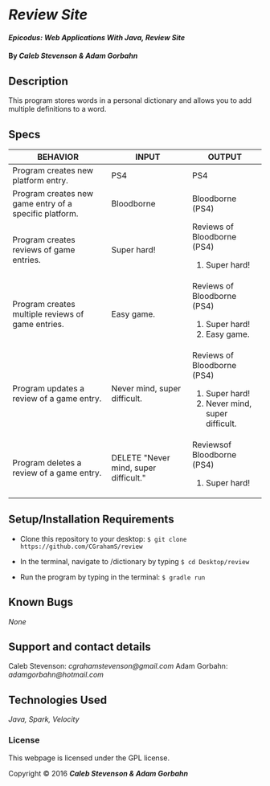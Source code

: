 # _Review Site_

#### _Epicodus: Web Applications With Java, Review Site_

#### By _**Caleb Stevenson &amp; Adam Gorbahn**_

## Description

This program stores words in a personal dictionary and allows you to add multiple definitions to a word.

## Specs

| BEHAVIOR                                               | INPUT                                 | OUTPUT                                                                                            |
|--------------------------------------------------------|---------------------------------------|---------------------------------------------------------------------------------------------------|
| Program creates new platform entry.                    | PS4                                   | PS4                                                                                               |
| Program creates new game entry of a specific platform. | Bloodborne                            | Bloodborne (PS4)                                                                                  |
| Program creates reviews of game entries.               | Super hard!                           | Reviews of Bloodborne (PS4) <ol> <li>Super hard!</li> </ol>                                       |
| Program creates multiple reviews of game entries.      | Easy game.                            |  Reviews of Bloodborne (PS4) <ol> <li>Super hard!</li> <li>Easy game.</li> </ol>                  |
| Program updates a review of a game entry.              | Never mind, super difficult.          | Reviews of Bloodborne (PS4) <ol> <li>Super hard!</li> <li>Never mind, super difficult.</li> </ol> |
| Program deletes a review of a game entry.              | DELETE "Never mind, super difficult." | Reviewsof Bloodborne (PS4) <ol>  <li>Super hard!</li> </ol>                                       |

## Setup/Installation Requirements

* Clone this repository to your desktop: `$ git clone https://github.com/CGrahamS/review`

* In the terminal, navigate to /dictionary by typing `$ cd Desktop/review`

* Run the program by typing in the terminal: `$ gradle run`

## Known Bugs

_None_

## Support and contact details

Caleb Stevenson: _cgrahamstevenson@gmail.com_
Adam Gorbahn: _adamgorbahn@hotmail.com_

## Technologies Used

_Java,
Spark,
Velocity_

### License

This webpage is licensed under the GPL license.

Copyright &copy; 2016 **_Caleb Stevenson &amp; Adam Gorbahn_**
